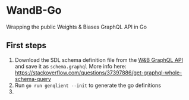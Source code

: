 # WandB-Go

Wrapping the public Weights &amp; Biases GraphQL API in Go

## First steps

1. Download the SDL schema definition file from the [W&B GraphQL API](https://api.wandb.ai/graphql) and save it as `schema.graphql`
    More info here: <https://stackoverflow.com/questions/37397886/get-graphql-whole-schema-query>
2. Run `go run genqlient --init` to generate the go definitions
3. 